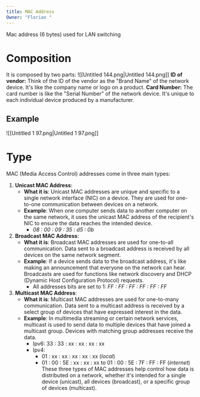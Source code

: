 ```yaml
---
title: MAC Address
Owner: "Florian "
---
```

Mac address (6 bytes) used for LAN switching
# Composition
It is composed by two parts:
![[Untitled 144.png|Untitled 144.png]]
**ID of vendor:** Think of the ID of the vendor as the "Brand Name" of the network device. It's like the company name or logo on a product.
**Card Number:** The card number is like the "Serial Number" of the network device. It's unique to each individual device produced by a manufacturer.
## Example
![[Untitled 1 97.png|Untitled 1 97.png]]
# Type
MAC (Media Access Control) addresses come in three main types:
1. **Unicast MAC Address**:
    - **What it is**: Unicast MAC addresses are unique and specific to a single network interface (NIC) on a device. They are used for one-to-one communication between devices on a network.
    - **Example**: When one computer sends data to another computer on the same network, it uses the unicast MAC address of the recipient's NIC to ensure the data reaches the intended device.
        - _08 : 00 : 09 : 35 : d5 : 0b_
2. **Broadcast MAC Address**:
    - **What it is**: Broadcast MAC addresses are used for one-to-all communication. Data sent to a broadcast address is received by all devices on the same network segment.
    - **Example**: If a device sends data to the broadcast address, it's like making an announcement that everyone on the network can hear. Broadcasts are used for functions like network discovery and DHCP (Dynamic Host Configuration Protocol) requests.
        - All addresses bits are set to 1: _FF : FF : FF : FF : FF : FF_
3. **Multicast MAC Address**:
    - **What it is**: Multicast MAC addresses are used for one-to-many communication. Data sent to a multicast address is received by a select group of devices that have expressed interest in the data.
    - **Example**: In multimedia streaming or certain network services, multicast is used to send data to multiple devices that have joined a multicast group. Devices with matching group addresses receive the data.
        - Ipv6: 33 : 33 : xx : xx : xx : xx
        - Ipv4:
            - 01 : xx : xx : xx : xx : xx (_local_)
            - 01 : 00 : 5E : xx : xx : xx to 01 : 00 : 5E : 7F : FF : FF (_internet_)
These three types of MAC addresses help control how data is distributed on a network, whether it's intended for a single device (unicast), all devices (broadcast), or a specific group of devices (multicast).